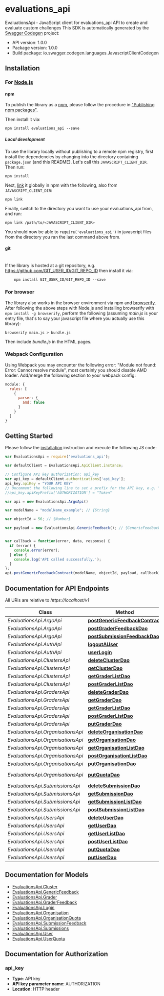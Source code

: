 # evaluations_api

EvaluationsApi - JavaScript client for evaluations_api
API to create and evaluate custom challenges
This SDK is automatically generated by the [Swagger Codegen](https://github.com/swagger-api/swagger-codegen) project:

- API version: 1.0.0
- Package version: 1.0.0
- Build package: io.swagger.codegen.languages.JavascriptClientCodegen

## Installation

### For [Node.js](https://nodejs.org/)

#### npm

To publish the library as a [npm](https://www.npmjs.com/),
please follow the procedure in ["Publishing npm packages"](https://docs.npmjs.com/getting-started/publishing-npm-packages).

Then install it via:

```shell
npm install evaluations_api --save
```

##### Local development

To use the library locally without publishing to a remote npm registry, first install the dependencies by changing 
into the directory containing `package.json` (and this README). Let's call this `JAVASCRIPT_CLIENT_DIR`. Then run:

```shell
npm install
```

Next, [link](https://docs.npmjs.com/cli/link) it globally in npm with the following, also from `JAVASCRIPT_CLIENT_DIR`:

```shell
npm link
```

Finally, switch to the directory you want to use your evaluations_api from, and run:

```shell
npm link /path/to/<JAVASCRIPT_CLIENT_DIR>
```

You should now be able to `require('evaluations_api')` in javascript files from the directory you ran the last 
command above from.

#### git
#
If the library is hosted at a git repository, e.g.
https://github.com/GIT_USER_ID/GIT_REPO_ID
then install it via:

```shell
    npm install GIT_USER_ID/GIT_REPO_ID --save
```

### For browser

The library also works in the browser environment via npm and [browserify](http://browserify.org/). After following
the above steps with Node.js and installing browserify with `npm install -g browserify`,
perform the following (assuming *main.js* is your entry file, that's to say your javascript file where you actually 
use this library):

```shell
browserify main.js > bundle.js
```

Then include *bundle.js* in the HTML pages.

### Webpack Configuration

Using Webpack you may encounter the following error: "Module not found: Error:
Cannot resolve module", most certainly you should disable AMD loader. Add/merge
the following section to your webpack config:

```javascript
module: {
  rules: [
    {
      parser: {
        amd: false
      }
    }
  ]
}
```

## Getting Started

Please follow the [installation](#installation) instruction and execute the following JS code:

```javascript
var EvaluationsApi = require('evaluations_api');

var defaultClient = EvaluationsApi.ApiClient.instance;

// Configure API key authorization: api_key
var api_key = defaultClient.authentications['api_key'];
api_key.apiKey = "YOUR API KEY"
// Uncomment the following line to set a prefix for the API key, e.g. "Token" (defaults to null)
//api_key.apiKeyPrefix['AUTHORIZATION'] = "Token"

var api = new EvaluationsApi.ArgoApi()

var modelName = "modelName_example"; // {String} 

var objectId = 56; // {Number} 

var payload = new EvaluationsApi.GenericFeedback(); // {GenericFeedback} 


var callback = function(error, data, response) {
  if (error) {
    console.error(error);
  } else {
    console.log('API called successfully.');
  }
};
api.postGenericFeedbackContract(modelName, objectId, payload, callback);

```

## Documentation for API Endpoints

All URIs are relative to *https://localhost/v1*

Class | Method | HTTP request | Description
------------ | ------------- | ------------- | -------------
*EvaluationsApi.ArgoApi* | [**postGenericFeedbackContract**](docs/ArgoApi.md#postGenericFeedbackContract) | **POST** /argo/{model_name}/{object_id} | 
*EvaluationsApi.ArgoApi* | [**postGraderFeedbackDao**](docs/ArgoApi.md#postGraderFeedbackDao) | **POST** /argo/graders/{grader_id} | 
*EvaluationsApi.ArgoApi* | [**postSubmissionFeedbackDao**](docs/ArgoApi.md#postSubmissionFeedbackDao) | **POST** /argo/submissions/{submission_id} | 
*EvaluationsApi.AuthApi* | [**logoutAUser**](docs/AuthApi.md#logoutAUser) | **POST** /auth/logout | 
*EvaluationsApi.AuthApi* | [**userLogin**](docs/AuthApi.md#userLogin) | **POST** /auth/login | 
*EvaluationsApi.ClustersApi* | [**deleteClusterDao**](docs/ClustersApi.md#deleteClusterDao) | **DELETE** /clusters/{cluster_id} | 
*EvaluationsApi.ClustersApi* | [**getClusterDao**](docs/ClustersApi.md#getClusterDao) | **GET** /clusters/{cluster_id} | 
*EvaluationsApi.ClustersApi* | [**getGraderListDao**](docs/ClustersApi.md#getGraderListDao) | **GET** /clusters/ | 
*EvaluationsApi.ClustersApi* | [**postGraderListDao**](docs/ClustersApi.md#postGraderListDao) | **POST** /clusters/ | 
*EvaluationsApi.GradersApi* | [**deleteGraderDao**](docs/GradersApi.md#deleteGraderDao) | **DELETE** /graders/{grader_id} | 
*EvaluationsApi.GradersApi* | [**getGraderDao**](docs/GradersApi.md#getGraderDao) | **GET** /graders/{grader_id} | 
*EvaluationsApi.GradersApi* | [**getGraderListDao**](docs/GradersApi.md#getGraderListDao) | **GET** /graders/ | 
*EvaluationsApi.GradersApi* | [**postGraderListDao**](docs/GradersApi.md#postGraderListDao) | **POST** /graders/ | 
*EvaluationsApi.GradersApi* | [**putGraderDao**](docs/GradersApi.md#putGraderDao) | **PUT** /graders/{grader_id} | 
*EvaluationsApi.OrganisationsApi* | [**deleteOrganisationDao**](docs/OrganisationsApi.md#deleteOrganisationDao) | **DELETE** /organisations/{organisation_id} | 
*EvaluationsApi.OrganisationsApi* | [**getOrganisationDao**](docs/OrganisationsApi.md#getOrganisationDao) | **GET** /organisations/{organisation_id} | 
*EvaluationsApi.OrganisationsApi* | [**getOrganisationListDao**](docs/OrganisationsApi.md#getOrganisationListDao) | **GET** /organisations/ | 
*EvaluationsApi.OrganisationsApi* | [**postOrganisationListDao**](docs/OrganisationsApi.md#postOrganisationListDao) | **POST** /organisations/ | 
*EvaluationsApi.OrganisationsApi* | [**putOrganisationDao**](docs/OrganisationsApi.md#putOrganisationDao) | **PUT** /organisations/{organisation_id} | 
*EvaluationsApi.OrganisationsApi* | [**putQuotaDao**](docs/OrganisationsApi.md#putQuotaDao) | **PUT** /organisations/addquota/{organisation_id} | 
*EvaluationsApi.SubmissionsApi* | [**deleteSubmissionDao**](docs/SubmissionsApi.md#deleteSubmissionDao) | **DELETE** /submissions/{submission_id} | 
*EvaluationsApi.SubmissionsApi* | [**getSubmissionDao**](docs/SubmissionsApi.md#getSubmissionDao) | **GET** /submissions/{submission_id} | 
*EvaluationsApi.SubmissionsApi* | [**getSubmissionListDao**](docs/SubmissionsApi.md#getSubmissionListDao) | **GET** /submissions/ | 
*EvaluationsApi.SubmissionsApi* | [**postSubmissionListDao**](docs/SubmissionsApi.md#postSubmissionListDao) | **POST** /submissions/ | 
*EvaluationsApi.UsersApi* | [**deleteUserDao**](docs/UsersApi.md#deleteUserDao) | **DELETE** /users/{user_id} | 
*EvaluationsApi.UsersApi* | [**getUserDao**](docs/UsersApi.md#getUserDao) | **GET** /users/{user_id} | 
*EvaluationsApi.UsersApi* | [**getUserListDao**](docs/UsersApi.md#getUserListDao) | **GET** /users/ | 
*EvaluationsApi.UsersApi* | [**postUserListDao**](docs/UsersApi.md#postUserListDao) | **POST** /users/ | 
*EvaluationsApi.UsersApi* | [**putQuotaDao**](docs/UsersApi.md#putQuotaDao) | **PUT** /users/addquota/{user_id} | 
*EvaluationsApi.UsersApi* | [**putUserDao**](docs/UsersApi.md#putUserDao) | **PUT** /users/{user_id} | 


## Documentation for Models

 - [EvaluationsApi.Cluster](docs/Cluster.md)
 - [EvaluationsApi.GenericFeedback](docs/GenericFeedback.md)
 - [EvaluationsApi.Grader](docs/Grader.md)
 - [EvaluationsApi.GraderFeedback](docs/GraderFeedback.md)
 - [EvaluationsApi.Login](docs/Login.md)
 - [EvaluationsApi.Organisation](docs/Organisation.md)
 - [EvaluationsApi.OrganisationQuota](docs/OrganisationQuota.md)
 - [EvaluationsApi.SubmissionFeedback](docs/SubmissionFeedback.md)
 - [EvaluationsApi.Submissions](docs/Submissions.md)
 - [EvaluationsApi.User](docs/User.md)
 - [EvaluationsApi.UserQuota](docs/UserQuota.md)


## Documentation for Authorization


### api_key

- **Type**: API key
- **API key parameter name**: AUTHORIZATION
- **Location**: HTTP header

